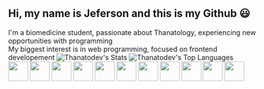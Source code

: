<link rel="stylesheet" type='text/css' href="https://cdn.jsdelivr.net/gh/devicons/devicon@latest/devicon.min.css" />

## Hi, my name is Jeferson and this is my Github 😃

I'm a biomedicine student, passionate about Thanatology, experiencing new opportunities with programming<br>
My biggest interest is in web programming, focused on frontend developement
![Thanatodev's Stats](https://github-readme-stats.vercel.app/api?username=Thanatodev&show_icons=true&theme=github_dark&hide_border=true&count_private=true)
![Thanatodev's Top Languages](https://github-readme-stats.vercel.app/api/top-langs/?username=Thanatodev&theme=github_dark&show_icons=true&hide_border=true&layout=compact)<br>
<img src="https://cdn.jsdelivr.net/gh/devicons/devicon@latest/icons/javascript/javascript-original.svg" style="height: 40px; width: auto;">
<img src="https://cdn.jsdelivr.net/gh/devicons/devicon@latest/icons/html5/html5-original.svg" style="height: 40px; width: auto;">
<img src="https://cdn.jsdelivr.net/gh/devicons/devicon@latest/icons/css3/css3-original.svg" style="height: 40px; width: auto;"/>
<img src="https://cdn.jsdelivr.net/gh/devicons/devicon@latest/icons/typescript/typescript-original.svg" style="height: 40px; width: auto;"/>
<img src="https://cdn.jsdelivr.net/gh/devicons/devicon@latest/icons/php/php-original.svg" style="height: 40px; width: auto;"/>
<img src="https://cdn.jsdelivr.net/gh/devicons/devicon@latest/icons/python/python-original.svg" style="height: 40px; width: auto;"/>
<img src="https://cdn.jsdelivr.net/gh/devicons/devicon@latest/icons/nodejs/nodejs-original.svg" style="height: 40px; width: auto;"/>
<img src="https://cdn.jsdelivr.net/gh/devicons/devicon@latest/icons/git/git-original.svg" style="height: 40px; width: auto;"/>
<img src="https://cdn.jsdelivr.net/gh/devicons/devicon@latest/icons/jquery/jquery-original.svg" style="height: 40px; width: auto;"/>
<img src="https://cdn.jsdelivr.net/gh/devicons/devicon@latest/icons/bootstrap/bootstrap-original.svg" style="height: 40px; width: auto;"/>
<img src="https://cdn.jsdelivr.net/gh/devicons/devicon@latest/icons/react/react-original.svg" style="height: 40px; width: auto;"/>



          
          
          
          

          

